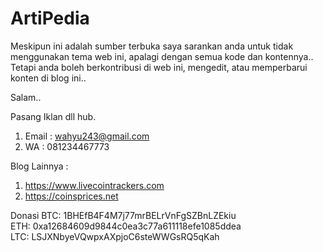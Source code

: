 # ArtiPedia

Meskipun ini adalah sumber terbuka saya sarankan anda untuk tidak menggunakan tema web ini, apalagi dengan semua kode dan kontennya..
Tetapi anda boleh berkontribusi di web ini, mengedit, atau memperbarui konten di blog ini..

Salam..

Pasang Iklan dll hub.
1. Email  : wahyu243@gmail.com
1. WA     : 081234467773

Blog Lainnya :
1. https://www.livecointrackers.com
2. https://coinsprices.net

Donasi
BTC: 1BHEfB4F4M7j77mrBELrVnFgSZBnLZEkiu      
ETH: 0xa12684609d9844c0ea3c77a611118efe1085ddea     
LTC: LSJXNbyeVQwpxAXpjoC6steWWGsRQ5qKah 
